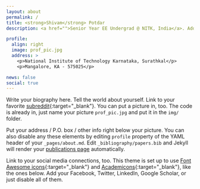 ```yaml
---
layout: about
permalink: /
title: <strong>Shivam</strong> Potdar
description: <a href="">Senior Year EE Undergrad @ NITK, India</a>. Address. Contacts. Moto. Etc.

profile:
  align: right
  image: prof_pic.jpg
  address: >
    <p>National Institute of Technology Karnataka, Surathkal</p>
    <p>Mangalore, KA - 575025</p>

news: false
social: true
---
```


Write your biography here. Tell the world about yourself. Link to your favorite [subreddit](http://reddit.com){:target="\_blank"}. You can put a picture in, too. The code is already in, just name your picture `prof_pic.jpg` and put it in the `img/` folder.

Put your address / P.O. box / other info right below your picture. You can also disable any these elements by editing `profile` property of the YAML header of your `_pages/about.md`. Edit `_bibliography/papers.bib` and Jekyll will render your [publications page](/al-folio/publications/) automatically.

Link to your social media connections, too. This theme is set up to use [Font Awesome icons](http://fortawesome.github.io/Font-Awesome/){:target="\_blank"} and [Academicons](https://jpswalsh.github.io/academicons/){:target="\_blank"}, like the ones below. Add your Facebook, Twitter, LinkedIn, Google Scholar, or just disable all of them.
